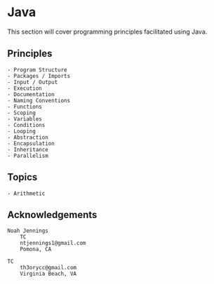 # Java 

This section will cover programming principles facilitated using Java. 

## Principles 

    - Program Structure
    - Packages / Imports
    - Input / Output
    - Execution   
    - Documentation 
    - Naming Conventions 
    - Functions
    - Scoping
    - Variables 
    - Conditions
    - Looping  
    - Abstraction 
    - Encapsulation 
    - Inheritance 
    - Parallelism 

## Topics

    - Arithmetic 

## Acknowledgements

    Noah Jennings 
        TC 
        ntjennings1@gmail.com
        Pomona, CA
        
    TC 
        th3orycc@gmail.com
        Virginia Beach, VA
